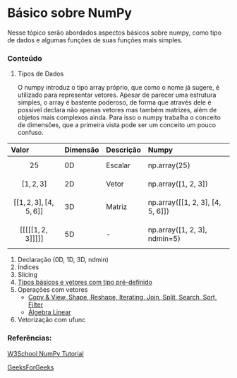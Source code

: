 # Básico sobre NumPy

Nesse tópico serão abordados aspectos básicos sobre numpy, como tipo de dados e algumas funções de suas funções mais simples.

### Conteúdo

1. Tipos de Dados

   O numpy introduz o tipo array próprio, que como o nome já sugere, é utilizado para representar vetores. Apesar de parecer uma estrutura simples, o array é bastente poderoso, de forma que através dele é possível declara não apenas vetores mas também matrizes, além de objetos mais complexos ainda. Para isso o numpy trabalha o conceito de dimensões, que a primeira vista pode ser um conceito um pouco confuso.

| Valor | Dimensão | Descrição | Numpy |
| :--- | :--- | :--- | :--- |
| $$25$$  | 0D | Escalar | np.array\(25\) |
| $$[1, 2, 3]$$  | 2D | Vetor | np.array\(\[1, 2, 3\]\) |
| $$[[ 1, 2, 3], [4, 5, 6 ]]$$  | 3D | Matriz | np.array\(\[\[1, 2, 3\], \[4, 5, 6\]\]\) |
|  $$[[[[[1, 2, 3]]]]]$$  | 5D | - | np.array\(\[1, 2, 3\], ndmin=5\) |



1. Declaração \(0D, 1D, 3D, ndmin\)
2. Índices
3. Slicing
4. [Tipos básicos e vetores com tipo pré-definido](https://www.geeksforgeeks.org/numpy-data-type-objects/?ref=lbp)
5. Operações com vetores
   * [Copy & View, Shape, Reshape, Iterating, Join, Split, Search, Sort, Filter](https://www.w3schools.com/python/numpy)
   * [Álgebra Linear](https://www.geeksforgeeks.org/numpy-linear-algebra/?ref=lbp)
6. Vetorização com ufunc

### Referências:

[W3School NumPy Tutorial](https://www.w3schools.com/python/numpy/default.asp)

[GeeksForGeeks](https://www.geeksforgeeks.org/python-numpy-tutorial)


